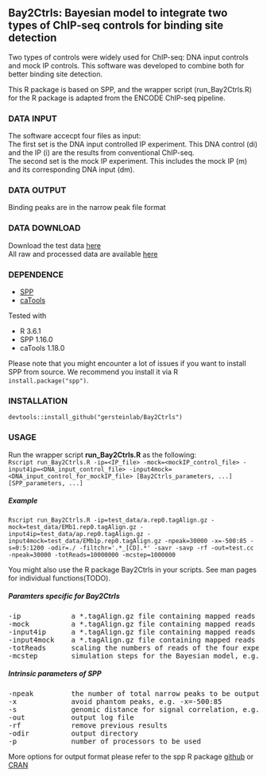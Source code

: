 ## Bay2Ctrls: Bayesian model to integrate two types of ChIP-seq controls for binding site detection
Two types of controls were widely used for ChIP-seq: DNA input controls and mock IP controls. This software was developed to combine both for better binding site detection.

This R package is based on SPP, and the wrapper script (run_Bay2Ctrls.R) for the R package is adapted from the ENCODE ChIP-seq pipeline. 

### DATA INPUT
The software accecpt four files as input:  
The first set is the DNA input controlled IP experiment. This DNA control (di) and the IP (i) are the results from conventional ChIP-seq.  
The second set is the mock IP experiment. This includes the mock IP (m) and its corresponding DNA input (dm).

### DATA OUTPUT
Binding peaks are in the narrow peak file format

### DATA DOWNLOAD
Download the test data [here](http://archive2.gersteinlab.org/proj/MockOrNot/Bay2Ctrls/test_data/)  
All raw and processed data are available [here](http://archive2.gersteinlab.org/proj/MockOrNot/Data/)

### DEPENDENCE
- [SPP](https://cran.r-project.org/web/packages/spp/index.html)
- [caTools](https://cran.r-project.org/web/packages/caTools/index.html)

Tested with
- R 3.6.1
- SPP 1.16.0
- caTools 1.18.0

Please note that you might encounter a lot of issues if you want to install SPP from source. We recommend you install it via R `install.package("spp")`.

### INSTALLATION
`devtools::install_github("gersteinlab/Bay2Ctrls")`

### USAGE
Run the wrapper script **run_Bay2Ctrls.R** as the following:  
`Rscript run_Bay2Ctrls.R -ip=<IP_file> -mock=<mockIP_control_file> -input4ip=<DNA_input_control_file> -input4mock=<DNA_input_control_for_mockIP_file> [Bay2Ctrls_parameters, ...] [SPP_parameters, ...]`

##### Example  
`Rscript run_Bay2Ctrls.R -ip=test_data/a.rep0.tagAlign.gz -mock=test_data/EMb1.rep0.tagAlign.gz -input4ip=test_data/ap.rep0.tagAlign.gz -input4mock=test_data/EMb1p.rep0.tagAlign.gz -npeak=30000 -x=-500:85 -s=0:5:1200 -odir=./ -filtchr='.*_[CD].*' -savr -savp -rf -out=test.cc -npeak=30000 -totReads=10000000 -mcstep=1000000`

You might also use the R package Bay2Ctrls in your scripts. See man pages for individual functions(TODO).  

##### Paramters specific for Bay2Ctrls
<pre>
-ip            a *.tagAlign.gz file containing mapped reads from the IP experiment (i)  
-mock          a *.tagAlign.gz file containing mapped reads from the mock IP experiment (m)  
-input4ip      a *.tagAlign.gz file containing mapped reads from the DNA input control for the IP experiment (di)  
-input4mock    a *.tagAlign.gz file containing mapped reads from the DNA input control for the mock IP experiment (dm)  
-totReads      scaling the numbers of reads of the four experiments to the same level, e.g. -totReads=10000000
-mcstep        simulation steps for the Bayesian model, e.g. -mcstep=1000000
</pre>

##### Intrinsic parameters of SPP
<pre>
-npeak         the number of total narrow peaks to be output, e.g. -npeak=30000  
-x             avoid phantom peaks, e.g. -x=-500:85  
-s             genomic distance for signal correlation, e.g. -s=0:5:1200  
-out           output log file  
-rf            remove previous results  
-odir          output directory  
-p             number of processors to be used
</pre>
More options for output format please refer to the spp R package [github](https://github.com/hms-dbmi/spp) or [CRAN](https://cran.r-project.org/web/packages/spp/index.html)
